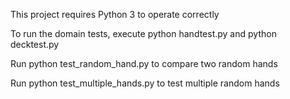 This project requires Python 3 to operate correctly

To run the domain tests, execute python handtest.py and python decktest.py

Run python test_random_hand.py to compare two random hands

Run python test_multiple_hands.py to test multiple random hands